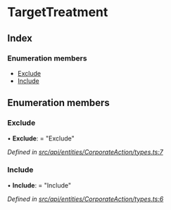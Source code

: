 # TargetTreatment

## Index

### Enumeration members

* [Exclude](targettreatment.md#exclude)
* [Include](targettreatment.md#include)

## Enumeration members

### Exclude

• **Exclude**: = "Exclude"

_Defined in_ [_src/api/entities/CorporateAction/types.ts:7_](https://github.com/PolymathNetwork/polymesh-sdk/blob/56921667/src/api/entities/CorporateAction/types.ts#L7)

### Include

• **Include**: = "Include"

_Defined in_ [_src/api/entities/CorporateAction/types.ts:6_](https://github.com/PolymathNetwork/polymesh-sdk/blob/56921667/src/api/entities/CorporateAction/types.ts#L6)

